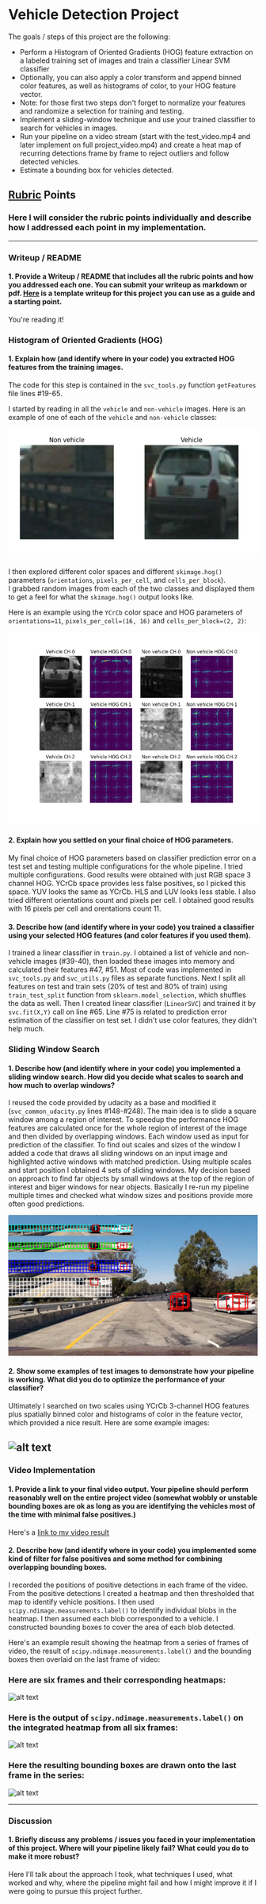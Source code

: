 # Vehicle Detection Project

The goals / steps of this project are the following:

* Perform a Histogram of Oriented Gradients (HOG) feature extraction on a labeled training set of images and train a classifier Linear SVM classifier
* Optionally, you can also apply a color transform and append binned color features, as well as histograms of color, to your HOG feature vector. 
* Note: for those first two steps don't forget to normalize your features and randomize a selection for training and testing.
* Implement a sliding-window technique and use your trained classifier to search for vehicles in images.
* Run your pipeline on a video stream (start with the test_video.mp4 and later implement on full project_video.mp4) and create a heat map of recurring detections frame by frame to reject outliers and follow detected vehicles.
* Estimate a bounding box for vehicles detected.

[//]: # (Image References)
[image1]: ./output_images/res_explore1.png
[image2]: ./output_images/colorspace.png
[image3]: ./output_images/sliding_windows.jpg
[image4]: ./output_images/sliding_window.jpg
[image5]: ./output_images/bboxes_and_heat.png
[image6]: ./output_images/labels_map.png
[image7]: ./output_images/output_bboxes.png
[video1]: ./project_video_out.avi

## [Rubric](https://review.udacity.com/#!/rubrics/513/view) Points
### Here I will consider the rubric points individually and describe how I addressed each point in my implementation.  

---
### Writeup / README

#### 1. Provide a Writeup / README that includes all the rubric points and how you addressed each one.  You can submit your writeup as markdown or pdf.  [Here](https://github.com/udacity/CarND-Vehicle-Detection/blob/master/writeup_template.md) is a template writeup for this project you can use as a guide and a starting point.  

You're reading it!

### Histogram of Oriented Gradients (HOG)

#### 1. Explain how (and identify where in your code) you extracted HOG features from the training images.

The code for this step is contained in the `svc_tools.py` function `getFeatures` file lines #19-65.

I started by reading in all the `vehicle` and `non-vehicle` images.  Here is an example of one of each of the `vehicle` and `non-vehicle` classes:

![alt text][image1]

I then explored different color spaces and different `skimage.hog()` parameters (`orientations`, `pixels_per_cell`, and `cells_per_block`).  
I grabbed random images from each of the two classes and displayed them to get a feel for what the `skimage.hog()` output looks like.

Here is an example using the `YCrCb` color space and HOG parameters of `orientations=11`, `pixels_per_cell=(16, 16)` and `cells_per_block=(2, 2)`:

![alt text][image2]

#### 2. Explain how you settled on your final choice of HOG parameters.

My final choice of HOG parameters based on classifier prediction error on a test set and testing multiple configurations for the whole pipeline.
I tried multiple configurations. Good results were obtained with just RGB space 3 channel HOG. YCrCb space provides less false positives, so I picked this space.
YUV looks the same as YCrCb. HLS and LUV looks less stable.
I also tried different orientations count and pixels per cell. I obtained good results with 16 pixels per cell and orentations count 11.

#### 3. Describe how (and identify where in your code) you trained a classifier using your selected HOG features (and color features if you used them).

I trained a linear classifier in `train.py`. I obtained a list of vehicle and non-vehicle images (#39-40), then loaded these images into memory and calculated 
their features #47, #51. Most of code was implemented in `svc_tools.py` and `svc_utils.py` files as separate functions.
Next I split all features on test and train sets (20% of test and 80% of train) using `train_test_split` function from `sklearn.model_selection`,
which shuffles the data as well. Then I created linear classifier (`LinearSVC`) and trained it by `svc.fit(X,Y)` call on line #65.
Line #75 is related to prediction error estimation of the classifier on test set.
I didn't use color features, they didn't help much.

### Sliding Window Search

#### 1. Describe how (and identify where in your code) you implemented a sliding window search.  How did you decide what scales to search and how much to overlap windows?

I reused the code provided by udacity as a base and modified it (`svc_common_udacity.py` lines #148-#248). The main idea is to slide a square window among
a region of interest. To speedup the performance HOG features are calculated once for the whole region of interest of the image and then divided by overlapping windows.
Each window used as input for prediction of the classifier.
To find out scales and sizes of the window I added a code that draws all sliding windows on an input image and highlighted active windows with matched prediction.
Using multiple scales and start position I obtained 4 sets of sliding windows. My decision based on approach to find far objects by small windows at the top
of the region of interest and biger windows for near objects. Basically I re-run my pipeline multiple times and checked what window sizes and positions provide more
often good predictions.

![alt text][image3]

#### 2. Show some examples of test images to demonstrate how your pipeline is working.  What did you do to optimize the performance of your classifier?

Ultimately I searched on two scales using YCrCb 3-channel HOG features plus spatially binned color and histograms of color in the feature vector, which provided a nice result.  Here are some example images:

![alt text][image4]
---

### Video Implementation

#### 1. Provide a link to your final video output.  Your pipeline should perform reasonably well on the entire project video (somewhat wobbly or unstable bounding boxes are ok as long as you are identifying the vehicles most of the time with minimal false positives.)
Here's a [link to my video result](./project_video.mp4)


#### 2. Describe how (and identify where in your code) you implemented some kind of filter for false positives and some method for combining overlapping bounding boxes.

I recorded the positions of positive detections in each frame of the video.  From the positive detections I created a heatmap and then thresholded that map to identify vehicle positions.  I then used `scipy.ndimage.measurements.label()` to identify individual blobs in the heatmap.  I then assumed each blob corresponded to a vehicle.  I constructed bounding boxes to cover the area of each blob detected.  

Here's an example result showing the heatmap from a series of frames of video, the result of `scipy.ndimage.measurements.label()` and the bounding boxes then overlaid on the last frame of video:

### Here are six frames and their corresponding heatmaps:

![alt text][image5]

### Here is the output of `scipy.ndimage.measurements.label()` on the integrated heatmap from all six frames:
![alt text][image6]

### Here the resulting bounding boxes are drawn onto the last frame in the series:
![alt text][image7]

---

### Discussion

#### 1. Briefly discuss any problems / issues you faced in your implementation of this project.  Where will your pipeline likely fail?  What could you do to make it more robust?

Here I'll talk about the approach I took, what techniques I used, what worked and why, where the pipeline might fail and how I might improve it if I were going to pursue this project further.  

